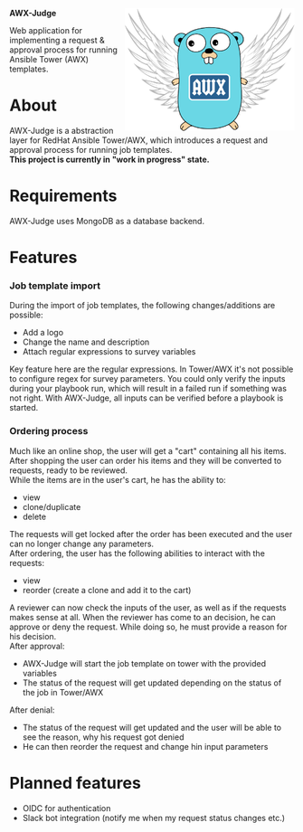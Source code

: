 __AWX-Judge__
<img align="right" src="logo/logo.png" alt="logo" width="300">

Web application for implementing a request &amp; approval process for running Ansible Tower (AWX) templates.

# About
AWX-Judge is a abstraction layer for RedHat Ansible Tower/AWX, which introduces a request and approval process for running job templates.  
__This project is currently in "work in progress" state.__

# Requirements
AWX-Judge uses MongoDB as a database backend.  

# Features

### Job template import
During the import of job templates, the following changes/additions are possible:
- Add a logo
- Change the name and description
- Attach regular expressions to survey variables

Key feature here are the regular expressions. In Tower/AWX it's not possible to configure regex for survey parameters. You could only verify the inputs during your playbook run, which will result in a failed run if something was not right. With AWX-Judge, all inputs can be verified before a playbook is started.  

### Ordering process
Much like an online shop, the user will get a "cart" containing all his items. After shopping the user can order his items and they will be converted to requests, ready to be reviewed.  
While the items are in the user's cart, he has the ability to:  
- view
- clone/duplicate
- delete

The requests will get locked after the order has been executed and the user can no longer change any parameters.  
After ordering, the user has the following abilities to interact with the requests:  
- view
- reorder (create a clone and add it to the cart)

A reviewer can now check the inputs of the user, as well as if the requests makes sense at all. When the reviewer has come to an decision, he can approve or deny the request. While doing so, he must provide a reason for his decision.  
After approval:
- AWX-Judge will start the job template on tower with the provided variables
- The status of the request will get updated depending on the status of the job in Tower/AWX

After denial:
- The status of the request will get updated and the user will be able to see the reason, why his request got denied
- He can then reorder the request and change hin input parameters

# Planned features
- OIDC for authentication
- Slack bot integration (notify me when my request status changes etc.)
